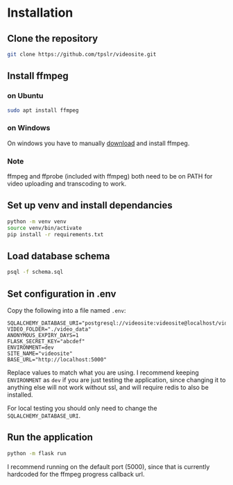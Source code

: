 # Installation

## Clone the repository
```sh
git clone https://github.com/tpslr/videosite.git
```

## Install ffmpeg
### on Ubuntu
```sh
sudo apt install ffmpeg
```
### on Windows
On windows you have to manually [download](https://ffmpeg.org/download.html) and install ffmpeg.

### Note
ffmpeg and ffprobe (included with ffmpeg) both need to be on PATH for video uploading and transcoding to work.

## Set up venv and install dependancies
```sh
python -m venv venv
source venv/bin/activate
pip install -r requirements.txt
```

## Load database schema
```sh
psql -f schema.sql
```

## Set configuration in .env
Copy the following into a file named `.env`:
```env
SQLALCHEMY_DATABASE_URI="postgresql://videosite:videosite@localhost/videosite"
VIDEO_FOLDER="./video_data"
ANONYMOUS_EXPIRY_DAYS=1
FLASK_SECRET_KEY="abcdef"
ENVIRONMENT=dev
SITE_NAME="videosite"
BASE_URL="http://localhost:5000"
```
Replace values to match what you are using. I recommend keeping `ENVIRONMENT` as `dev` if you are just testing the application, since changing it to anything else will not work without ssl, and will require redis to also be installed.

For local testing you should only need to change the `SQLALCHEMY_DATABASE_URI`.

## Run the application
```sh
python -m flask run
```
I recommend running on the default port (5000), since that is currently hardcoded for the ffmpeg progress callback url.
